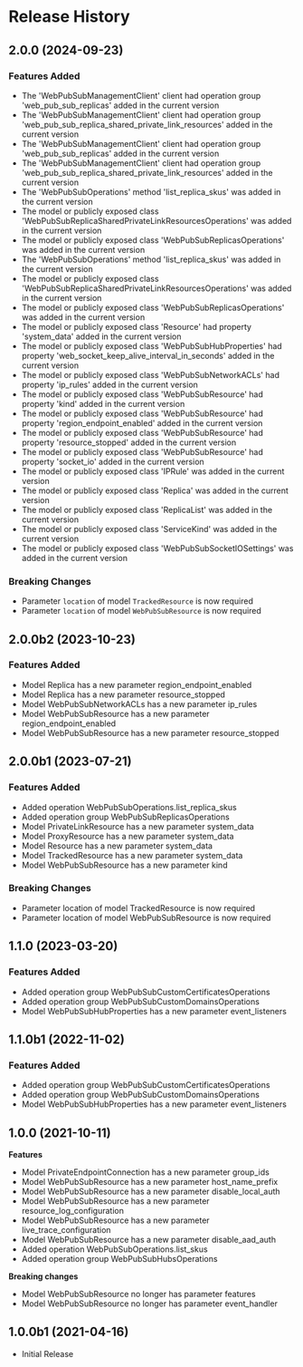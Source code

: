 # Release History

## 2.0.0 (2024-09-23)

### Features Added

  - The 'WebPubSubManagementClient' client had operation group 'web_pub_sub_replicas' added in the current version
  - The 'WebPubSubManagementClient' client had operation group 'web_pub_sub_replica_shared_private_link_resources' added in the current version
  - The 'WebPubSubManagementClient' client had operation group 'web_pub_sub_replicas' added in the current version
  - The 'WebPubSubManagementClient' client had operation group 'web_pub_sub_replica_shared_private_link_resources' added in the current version
  - The 'WebPubSubOperations' method 'list_replica_skus' was added in the current version
  - The model or publicly exposed class 'WebPubSubReplicaSharedPrivateLinkResourcesOperations' was added in the current version
  - The model or publicly exposed class 'WebPubSubReplicasOperations' was added in the current version
  - The 'WebPubSubOperations' method 'list_replica_skus' was added in the current version
  - The model or publicly exposed class 'WebPubSubReplicaSharedPrivateLinkResourcesOperations' was added in the current version
  - The model or publicly exposed class 'WebPubSubReplicasOperations' was added in the current version
  - The model or publicly exposed class 'Resource' had property 'system_data' added in the current version
  - The model or publicly exposed class 'WebPubSubHubProperties' had property 'web_socket_keep_alive_interval_in_seconds' added in the current version
  - The model or publicly exposed class 'WebPubSubNetworkACLs' had property 'ip_rules' added in the current version
  - The model or publicly exposed class 'WebPubSubResource' had property 'kind' added in the current version
  - The model or publicly exposed class 'WebPubSubResource' had property 'region_endpoint_enabled' added in the current version
  - The model or publicly exposed class 'WebPubSubResource' had property 'resource_stopped' added in the current version
  - The model or publicly exposed class 'WebPubSubResource' had property 'socket_io' added in the current version
  - The model or publicly exposed class 'IPRule' was added in the current version
  - The model or publicly exposed class 'Replica' was added in the current version
  - The model or publicly exposed class 'ReplicaList' was added in the current version
  - The model or publicly exposed class 'ServiceKind' was added in the current version
  - The model or publicly exposed class 'WebPubSubSocketIOSettings' was added in the current version

### Breaking Changes

  - Parameter `location` of model `TrackedResource` is now required
  - Parameter `location` of model `WebPubSubResource` is now required

## 2.0.0b2 (2023-10-23)

### Features Added

  - Model Replica has a new parameter region_endpoint_enabled
  - Model Replica has a new parameter resource_stopped
  - Model WebPubSubNetworkACLs has a new parameter ip_rules
  - Model WebPubSubResource has a new parameter region_endpoint_enabled
  - Model WebPubSubResource has a new parameter resource_stopped

## 2.0.0b1 (2023-07-21)

### Features Added

  - Added operation WebPubSubOperations.list_replica_skus
  - Added operation group WebPubSubReplicasOperations
  - Model PrivateLinkResource has a new parameter system_data
  - Model ProxyResource has a new parameter system_data
  - Model Resource has a new parameter system_data
  - Model TrackedResource has a new parameter system_data
  - Model WebPubSubResource has a new parameter kind

### Breaking Changes

  - Parameter location of model TrackedResource is now required
  - Parameter location of model WebPubSubResource is now required

## 1.1.0 (2023-03-20)

### Features Added

  - Added operation group WebPubSubCustomCertificatesOperations
  - Added operation group WebPubSubCustomDomainsOperations
  - Model WebPubSubHubProperties has a new parameter event_listeners

## 1.1.0b1 (2022-11-02)

### Features Added

  - Added operation group WebPubSubCustomCertificatesOperations
  - Added operation group WebPubSubCustomDomainsOperations
  - Model WebPubSubHubProperties has a new parameter event_listeners

## 1.0.0 (2021-10-11)

**Features**

  - Model PrivateEndpointConnection has a new parameter group_ids
  - Model WebPubSubResource has a new parameter host_name_prefix
  - Model WebPubSubResource has a new parameter disable_local_auth
  - Model WebPubSubResource has a new parameter resource_log_configuration
  - Model WebPubSubResource has a new parameter live_trace_configuration
  - Model WebPubSubResource has a new parameter disable_aad_auth
  - Added operation WebPubSubOperations.list_skus
  - Added operation group WebPubSubHubsOperations

**Breaking changes**

  - Model WebPubSubResource no longer has parameter features 
  - Model WebPubSubResource no longer has parameter event_handler

## 1.0.0b1 (2021-04-16)

* Initial Release
